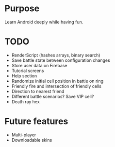 # Purpose
Learn Android deeply while having fun.

# TODO
* RenderScript (hashes arrays, binary search)
* Save battle state between configuration changes
* Store user data on Firebase
* Tutorial screens
* Help section
* Randomize initial cell position in battle on ring
* Friendly fire and intersection of friendly cells
* Direction to nearest friend
* Different battle scenarios? Save VIP cell?
* Death ray hex

# Future features
* Multi-player
* Downloadable skins